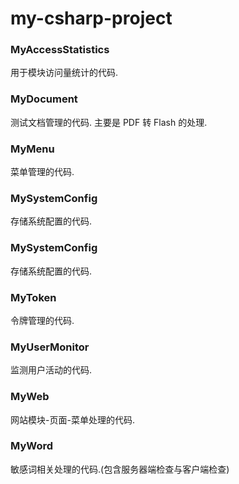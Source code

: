 # my-csharp-project


### MyAccessStatistics
用于模块访问量统计的代码.


### MyDocument
测试文档管理的代码. 主要是 PDF 转 Flash 的处理.


### MyMenu
菜单管理的代码.


### MySystemConfig
存储系统配置的代码.


### MySystemConfig
存储系统配置的代码.


### MyToken
令牌管理的代码.


### MyUserMonitor
监测用户活动的代码.


### MyWeb
网站模块-页面-菜单处理的代码.


### MyWord
敏感词相关处理的代码.(包含服务器端检查与客户端检查)
